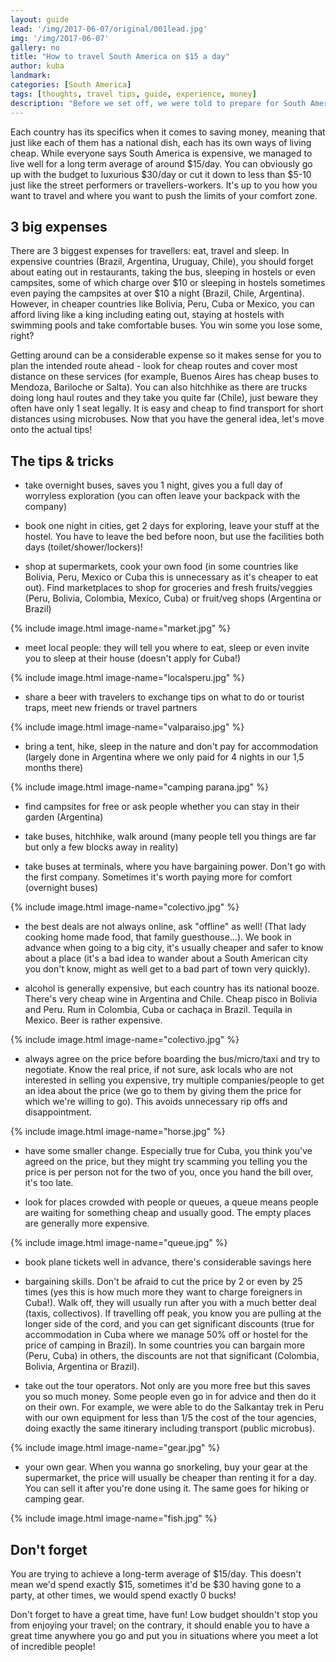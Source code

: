 ```yaml
---
layout: guide
lead: '/img/2017-06-07/original/001lead.jpg'
img: '/img/2017-06-07'
gallery: no
title: "How to travel South America on $15 a day​"
author: kuba
landmark: 
categories: [South America]
tags: [thoughts, travel tips, guide, experience, money]
description: "Before we set off, we were told to prepare for South America being expensive. So we did, we took a tent, camping gear and were ready for a bit of discomfort in order to fit in our budget. The worst thing to happen was to run out of cash and go home. That didn't happen and today, 7 months later, we can share our experience and some tips & tricks on cheap but fun travel!"
---
```


Each country has its specifics when it comes to saving money, meaning that just like each of them has a national dish, each has its own ways of living cheap. While everyone says South America is expensive, we managed to live well for a long term average of around $15/day. You can obviously go up with the budget to luxurious $30/day or cut it down to less than $5-10 just like the street performers or travellers-workers. It's up to you how you want to travel and where you want to push the limits of your comfort zone. 

## 3 big expenses

There are 3 biggest expenses for travellers: eat, travel and sleep. In expensive countries (Brazil, Argentina, Uruguay, Chile), you should forget about eating out in restaurants, taking the bus, sleeping in hostels or even campsites, some of which charge over $10 or sleeping in hostels sometimes even paying the campsites at over $10 a night (Brazil, Chile, Argentina). However, in cheaper countries like Bolivia, Peru, Cuba or Mexico, you can afford living like a king including eating out, staying at hostels with swimming pools and take comfortable buses. You win some you lose some, right?

Getting around can be a considerable expense so it makes sense for you to plan the intended route ahead - look for cheap routes and cover most distance on these services (for example, Buenos Aires has cheap buses to Mendoza, Bariloche or Salta). You can also hitchhike as there are trucks doing long haul routes and they take you quite far (Chile), just beware they often have only 1 seat legally. It is easy and cheap to find transport for short distances using microbuses. Now that you have the general idea, let's move onto the actual tips!

## The tips & tricks

- take overnight buses, saves you 1 night, gives you a full day of worryless exploration (you can often leave your backpack with the company)

- book one night in cities, get 2 days for exploring, leave your stuff at the hostel. You have to leave the bed before noon, but use the facilities both days (toilet/shower/lockers)!

- shop at supermarkets, cook your own food (in some countries like Bolivia, Peru, Mexico or Cuba this is unnecessary as it's cheaper to eat out). Find marketplaces to shop for groceries and fresh fruits/veggies (Peru, Bolivia, Colombia, Mexico, Cuba) or fruit/veg shops (Argentina or Brazil)

{% include image.html image-name="market.jpg" %}

- meet local people: they will tell you where to eat, sleep or even invite you to sleep at their house (doesn't apply for Cuba!)


{% include image.html image-name="localsperu.jpg" %}

- share a beer with travelers to exchange tips on what to do or tourist traps, meet new friends or travel partners

{% include image.html image-name="valparaiso.jpg" %}

- bring a tent, hike, sleep in the nature and don't pay for accommodation (largely done in Argentina where we only paid for 4 nights in our 1,5 months there)

{% include image.html image-name="camping parana.jpg" %}

- find campsites for free or ask people whether you can stay in their garden (Argentina)

- take buses, hitchhike, walk around (many people tell you things are far but only a few blocks away in reality)

- take buses at terminals, where you have bargaining power. Don't go with the first company. Sometimes it's worth paying more for comfort (overnight buses)

{% include image.html image-name="colectivo.jpg" %}

- the best deals are not always online, ask "offline" as well! (That lady cooking home made food, that family guesthouse…). We book in advance when going to a big city, it's usually cheaper and safer to know about a place (it's a bad idea to wander about a South American city you don't know, might as well get to a bad part of town very quickly).

- alcohol is generally expensive, but each country has its national booze. There's very cheap wine in Argentina and Chile. Cheap pisco in Bolivia and Peru. Rum in Colombia, Cuba or cachaça in Brazil. Tequila in Mexico. Beer is rather expensive. 

{% include image.html image-name="colectivo.jpg" %}

- always agree on the price before boarding the bus/micro/taxi and try to negotiate. Know the real price, if not sure, ask locals who are not interested in selling you expensive, try multiple companies/people to get an idea about the price (we go to them by giving them the price for which we're willing to go). This avoids unnecessary rip offs and disappointment.

{% include image.html image-name="horse.jpg" %}

- have some smaller change. Especially true for Cuba, you think you've agreed on the price, but they might try scamming you telling you the price is per person not for the two of you, once you hand the bill over, it's too late.

- look for places crowded with people or queues, a queue means people are waiting for something cheap and usually good. The empty places are generally more expensive. 

{% include image.html image-name="queue.jpg" %}

-  book plane tickets well in advance, there's considerable savings here

- bargaining skills. Don't be afraid to cut the price by 2 or even by 25 times (yes this is how much more they want to charge foreigners in Cuba!). Walk off, they will usually run after you with a much better deal (taxis, collectivos). If travelling off peak, you know you are pulling at the longer side of the cord, and you can get significant discounts (true for accommodation in Cuba where we manage 50% off or hostel for the price of camping in Brazil). In some countries you can bargain more (Peru, Cuba) in others, the discounts are not that significant (Colombia, Bolivia, Argentina or Brazil). 

- take out the tour operators. Not only are you more free but this saves you so much money. Some people even go in for advice and then do it on their own. For example, we were able to do the Salkantay trek in Peru with our own equipment for less than 1/5 the cost of the tour agencies, doing exactly the same itinerary including transport (public microbus).

{% include image.html image-name="gear.jpg" %}

- your own gear. When you wanna go snorkeling, buy your gear at the supermarket, the price will usually be cheaper than renting it for a day. You can sell it after you're done using it. The same goes for hiking or camping gear. 

{% include image.html image-name="fish.jpg" %}

## Don't forget

You are trying to achieve a long-term average of $15/day. This doesn't mean we'd spend exactly $15, sometimes it'd be $30 having gone to a party, at other times, we would spend exactly 0 bucks!

Don't forget to have a great time, have fun! Low budget shouldn't stop you from enjoying your travel; on the contrary, it should enable you to have a great time anywhere you go and put you in situations where you meet a lot of incredible people! 
